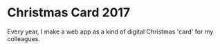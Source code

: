 # Christmas Card 2017

Every year, I make a web app as a kind of digital Christmas 'card' for my colleagues.
